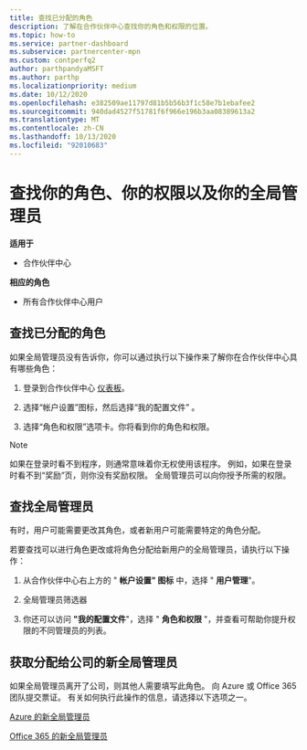 ```yaml
---
title: 查找已分配的角色
description: 了解在合作伙伴中心查找你的角色和权限的位置。
ms.topic: how-to
ms.service: partner-dashboard
ms.subservice: partnercenter-mpn
ms.custom: contperfq2
author: parthpandyaMSFT
ms.author: parthp
ms.localizationpriority: medium
ms.date: 10/12/2020
ms.openlocfilehash: e382509ae11797d81b5b56b3f1c58e7b1ebafee2
ms.sourcegitcommit: 940dad4527f51781f6f966e196b3aa08389613a2
ms.translationtype: MT
ms.contentlocale: zh-CN
ms.lasthandoff: 10/13/2020
ms.locfileid: "92010683"
---
```

# <a name="find-your-role-your-permissions-and-your-global-admin"></a>查找你的角色、你的权限以及你的全局管理员

**适用于**
- 合作伙伴中心

**相应的角色**

- 所有合作伙伴中心用户

## <a name="find-the-role-youve-been-assigned"></a>查找已分配的角色

如果全局管理员没有告诉你，你可以通过执行以下操作来了解你在合作伙伴中心具有哪些角色：

1. 登录到合作伙伴中心 [仪表板](https://partner.microsoft.com/dashboard/home)。

1. 选择“帐户设置”图标，然后选择“我的配置文件” 。
 
1. 选择“角色和权限”选项卡。你将看到你的角色和权限。
 
>[!Note]
>如果在登录时看不到程序，则通常意味着你无权使用该程序。 例如，如果在登录时看不到“奖励”页，则你没有奖励权限。 全局管理员可以向你授予所需的权限。

## <a name="find-your-global-admin"></a>查找全局管理员

有时，用户可能需要更改其角色，或者新用户可能需要特定的角色分配。

若要查找可以进行角色更改或将角色分配给新用户的全局管理员，请执行以下操作： 

1. 从合作伙伴中心右上方的 " **帐户设置" 图标** 中，选择 " **用户管理**"。

1. 全局管理员筛选器

1. 你还可以访问 **"我的配置文件**"，选择 " **角色和权限** "，并查看可帮助你提升权限的不同管理员的列表。 


## <a name="get-a-new-global-admin-assigned-to-your-company"></a>获取分配给公司的新全局管理员

如果全局管理员离开了公司，则其他人需要填写此角色。 向 Azure 或 Office 365 团队提交票证。 有关如何执行此操作的信息，请选择以下选项之一。

[Azure 的新全局管理员](https://support.microsoft.com/help/4505981/what-to-do-if-the-only-admin-for-your-mpn-program-has-left-the-company)

[Office 365 的新全局管理员](https://admin.microsoft.com/)

